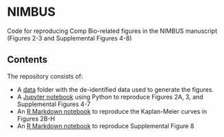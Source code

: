# NIMBUS
 Code for reproducing Comp Bio-related figures in the NIMBUS manuscript (Figures 2-3 and Supplemental Figures 4-8)

## Contents
The repository consists of:

- A [data](https://github.com/Breast-Oncology-Computational-Group/NIMBUS/tree/main/data) folder with the de-identified data used to generate the figures.
- A [Jupyter notebook](https://github.com/Breast-Oncology-Computational-Group/NIMBUS/blob/main/NIMBUS%20Figures.ipynb) using Python to reproduce Figures 2A, 3, and Supplemental Figures 4-7
- An [R Markdown notebook](https://github.com/Breast-Oncology-Computational-Group/NIMBUS/blob/main/NIMBUS%20KM%20curves.Rmd) to reproduce the Kaplan-Meier curves in Figures 2B-H
- An [R Markdown notebook](https://github.com/Breast-Oncology-Computational-Group/NIMBUS/blob/main/Supplemental%20Figure%208.Rmd) to reproduce Supplemental Figure 8
